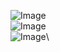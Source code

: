 ![Image](https://i.imgur.com/d7HyF1s.png)\
![Image](https://i.imgur.com/9appgwb.png)\
![Image](https://i.imgur.com/mfLbFY3.png)\

